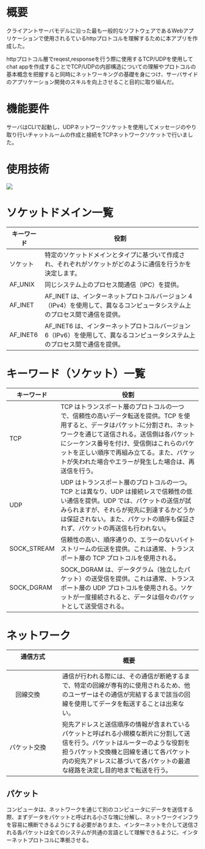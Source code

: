 # 概要 
クライアントサーバモデルに沿った最も一般的なソフトウェアであるWebアプリケーションで使用されるているhttpプロトコルを理解するために本アプリを作成した。　　

httpプロトコル層でreqest,responseを行う際に使用するTCP/UDPを使用してchat appを作成することでTCP/UDPの内部構造についての理解やプロトコルの基本概念を把握すると同時にネットワーキングの基礎を身につけ、サーバサイドのアプリケーション開発のスキルを向上させること目的に取り組んだ。

# 機能要件
サーバはCLIで起動し、UDPネットワークソケットを使用してメッセージのやり取り行いチャットルームの作成と接続をTCPネットワークソケットで行いました。
# 使用技術
<img src="https://img.shields.io/badge/-Python-F2C63C.svg?logo=python&style=for-the-badge">

# ソケットドメイン一覧
|     キーワード            | 役割                                      | 
| ---------------------- | ----------------------------------------- | 
| ソケット   | 特定のソケットドメインとタイプに基づいて作成され、それぞれがソケットがどのように通信を行うかを決定します。 |
| AF_UNIX   | 同じシステム上のプロセス間通信（IPC）を提供。 |
| AF_INET   | AF_INET は、インターネットプロトコルバージョン 4（IPv4）を使用して、異なるコンピュータシステム上のプロセス間で通信を提供。 |
| AF_INET6   | AF_INET6 は、インターネットプロトコルバージョン 6（IPv6）を使用して、異なるコンピュータシステム上のプロセス間で通信を提供。 |


# キーワード（ソケット）一覧
|     キーワード            | 役割                                      | 
| ---------------------- | ----------------------------------------- | 
| TCP   | TCP はトランスポート層のプロトコルの一つで、信頼性の高いデータ転送を提供。TCP を使用すると、データはパケットに分割され、ネットワークを通じて送信される。送信側は各パケットにシーケンス番号を付け、受信側はこれらのパケットを正しい順序で再組み立てる。また、パケットが失われた場合やエラーが発生した場合は、再送信を行う。 |
| UDP   | UDP はトランスポート層のプロトコルの一つ。TCP とは異なり、UDP は接続レスで信頼性の低い通信を提供。UDP では、パケットの送信が試みられますが、それらが宛先に到達するかどうかは保証されない。また、パケットの順序も保証されず、パケットの再送信も行われない。 |
| SOCK_STREAM  | 信頼性の高い、順序通りの、エラーのないバイトストリームの伝送を提供。これは通常、トランスポート層の TCP プロトコルを使用される。 |
| SOCK_DGRAM   | SOCK_DGRAM は、データグラム（独立したパケット）の送受信を提供。これは通常、トランスポート層の UDP プロトコルを使用される。ソケットが一度接続されると、データは個々のパケットとして送受信される。 |

# ネットワーク
|通信方式 　　　　　　　| 概要 　　　　|
| --- | --- |
| 　回線交換 | 通信が行われる際には、その通信が断絶するまで、特定の回線が専有的に使用されるため、他のユーザーはその通信が完結するまで該当の回線を使用してデータを転送することは出来ない。  |
|パケット交換　| 宛先アドレスと送信順序の情報が含まれているパケットと呼ばれる小規模な断片に分割して送信を行う。パケットはルーターのような役割を担うパケット交換機と回線を通じて各パケット内の宛先アドレスに基づいて各パケットの最適な経路を決定し目的地まで転送を行う。|

## パケット
コンピュータは、ネットワークを通じて別のコンピュータにデータを送信する際、まずデータをパケットと呼ばれる小さな塊に分解し、ネットワークインフラを容易に横断できるようにする必要がありまた、インターネットを介して送信される各パケットは全てのシステムが共通の言語として理解できるように、インターネットプロトコルに準拠させる。
